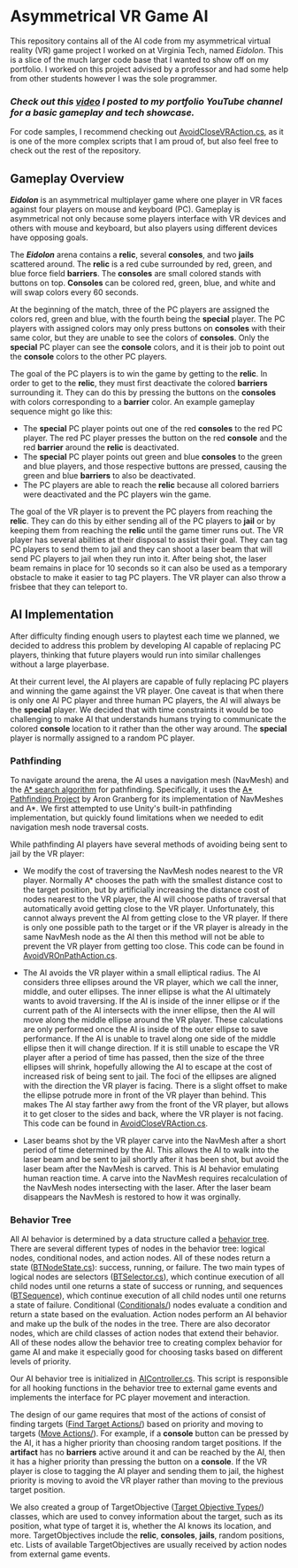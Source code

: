 # Asymmetrical VR Game AI
This repository contains all of the AI code from my asymmetrical virtual reality (VR) game project I worked on at Virginia Tech, named *Eidolon*. This is a slice of the much larger code base that I wanted to show off on my portfolio. I worked on this project advised by a professor and had some help from other students however I was the sole programmer.

### ***Check out this [video](https://youtu.be/dneIoCeTpTM?si=D8zD-7PSECiqe2Cy) I posted to my portfolio YouTube channel for a basic gameplay and tech showcase.***

For code samples, I recommend checking out [AvoidCloseVRAction.cs](/Src/Behaviors/Find%20Target%20Actions/AvoidCloseVRAction.cs), as it is one of the more complex scripts that I am proud of, but also feel free to check out the rest of the repository.

## Gameplay Overview
***Eidolon*** is an asymmetrical multiplayer game where one player in VR faces against four players on mouse and keyboard (PC). Gameplay is asymmetrical not only because some players interface with VR devices and others with mouse and keyboard, but also players using different devices have opposing goals.

The ***Eidolon*** arena contains a **relic**, several **consoles**, and two **jails** scattered around. The **relic** is a red cube surrounded by red, green, and blue force field **barriers**. The **consoles** are small colored stands with buttons on top. **Consoles** can be colored red, green, blue, and white and will swap colors every 60 seconds.

At the beginning of the match, three of the PC players are assigned the colors red, green and blue, with the fourth being the **special** player. The PC players with assigned colors may only press buttons on **consoles** with their same color, but they are unable to see the colors of **consoles**. Only the **special** PC player can see the **console** colors, and it is their job to point out the **console** colors to the other PC players. 

The goal of the PC players is to win the game by getting to the **relic**. In order to get to the **relic**, they must first deactivate the colored **barriers** surrounding it. They can do this by pressing the buttons on the **consoles** with colors corresponding to a **barrier** color. An example gameplay sequence might go like this:

- The **special** PC player points out one of the red **consoles** to the red PC player. The red PC player presses the button on the red **console** and the red **barrier** around the **relic** is deactivated. 
- The **special** PC player points out green and blue **consoles** to the green and blue players, and those respective buttons are pressed, causing the green and blue **barriers** to also be deactivated.
- The PC players are able to reach the **relic** because all colored barriers were deactivated and the PC players win the game.

The goal of the VR player is to prevent the PC players from reaching the **relic**. They can do this by either sending all of the PC players to **jail** or by keeping them from reaching the **relic** until the game timer runs out. The VR player has several abilities at their disposal to assist their goal. They can tag PC players to send them to jail and they can shoot a laser beam that will send PC players to jail when they run into it. After being shot, the laser beam remains in place for 10 seconds so it can also be used as a temporary obstacle to make it easier to tag PC players. The VR player can also throw a frisbee that they can teleport to.

## AI Implementation
After difficulty finding enough users to playtest each time we planned, we decided to address this problem by developing AI capable of replacing PC players, thinking that future players would run into similar challenges without a large playerbase.

At their current level, the AI players are capable of fully replacing PC players and winning the game against the VR player. One caveat is that when there is only one AI PC player and three human PC players, the AI will always be the **special** player. We decided that with time constraints it would be too challenging to make AI that understands humans trying to communicate the colored **console** location to it rather than the other way around. The **special** player is normally assigned to a random PC player. 

### Pathfinding
To navigate around the arena, the AI uses a navigation mesh (NavMesh) and the [A* search algorithm](https://en.wikipedia.org/wiki/A*_search_algorithm) for pathfinding. Specifically, it uses the [A* Pathfinding Project](https://arongranberg.com/) by Aron Granberg for its implementation of NavMeshes and A*. We first attempted to use Unity's built-in pathfinding implementation, but quickly found limitations when we needed to edit navigation mesh node traversal costs. 

While pathfinding AI players have several methods of avoiding being sent to jail by the VR player: 

- We modify the cost of traversing the NavMesh nodes nearest to the VR player. Normally A* chooses the path with the smallest distance cost to the target position, but by artificially increasing the distance cost of nodes nearest to the VR player, the AI will choose paths of traversal that automatically avoid getting close to the VR player. Unfortunately, this cannot always prevent the AI from getting close to the VR player. If there is only one possible path to the target or if the VR player is already in the same NavMesh node as the AI then this method will not be able to prevent the VR player from getting too close. This code can be found in [AvoidVROnPathAction.cs](/Src/Behaviors/AvoidVROnPathAction.cs).

- The AI avoids the VR player within a small elliptical radius. The AI considers three ellipses around the VR player, which we call the inner, middle, and outer ellipses. The inner ellipse is what the AI ultimately wants to avoid traversing. If the AI is inside of the inner ellipse or if the current path of the AI intersects with the inner ellipse, then the AI will move along the middle ellipse around the VR player. These calculations are only performed once the AI is inside of the outer ellipse to save performance. If the AI is unable to travel along one side of the middle ellipse then it will change direction. If it is still unable to escape the VR player after a period of time has passed, then the size of the three ellipses will shrink, hopefully allowing the AI to escape at the cost of increased risk of being sent to jail. The foci of the ellipses are aligned with the direction the VR player is facing. There is a slight offset to make the ellipse potrude more in front of the VR player than behind. This makes The AI stay farther awy from the front of the VR player, but allows it to get closer to the sides and back, where the VR player is not facing. This code can be found in [AvoidCloseVRAction.cs](/Src/Behaviors/Find%20Target%20Actions/AvoidCloseVRAction.cs).

- Laser beams shot by the VR player carve into the NavMesh after a short period of time determined by the AI. This allows the AI to walk into the laser beam and be sent to jail shortly after it has been shot, but avoid the laser beam after the NavMesh is carved. This is AI behavior emulating human reaction time. A carve into the NavMesh requires recalculation of the NavMesh nodes intersecting with the laser. After the laser beam disappears the NavMesh is restored to how it was orginally.

### Behavior Tree
All AI behavior is determined by a data structure called a [behavior tree](https://en.wikipedia.org/wiki/Behavior_tree_(artificial_intelligence,_robotics_and_control)). There are several different types of nodes in the behavior tree: logical nodes, conditional nodes, and action nodes. All of these nodes return a state ([BTNodeState.cs](/Src/BTNodeState.cs)): success, running, or failure. The two main types of logical nodes are selectors ([BTSelector.cs](/Src/BTSelector.cs)), which continue execution of all child nodes until one returns a state of success or running, and sequences ([BTSequence](/Src/BTSequence.cs)), which continue execution of all child nodes until one returns a state of failure. Conditional ([Conditionals/](/Src/Behaviors/Conditionals/)) nodes evaluate a condition and return a state based on the evaluation. Action nodes perform an AI behavior and make up the bulk of the nodes in the tree. There are also decorator nodes, which are child classes of action nodes that extend their behavior. All of these nodes allow the behavior tree to creating complex behavior for game AI and make it especially good for choosing tasks based on different levels of priority.

Our AI behavior tree is initialized in [AIController.cs](/Src/AIController.cs). This script is responsible for all hooking functions in the behavior tree to external game events and implements the interface for PC player movement and interaction.

The design of our game requires that most of the actions of consist of finding targets ([Find Target Actions/](/Src/Behaviors/Find%20Target%20Actions/)) based on priority and moving to targets ([Move Actions/](/Src/Behaviors/Move%20Actions/)). For example, if a **console** button can be pressed by the AI, it has a higher priority than choosing random target positions. If the **artifact** has no **barriers** active around it and can be reached by the AI, then it has a higher priority than pressing the button on a **console**. If the VR player is close to tagging the AI player and sending them to jail, the highest priority is moving to avoid the VR player rather than moving to the previous target position. 

We also created a group of TargetObjective ([Target Objective Types/](/Src/Behaviors/Target%20Objective%20Types/)) classes, which are used to convey information about the target, such as its position, what type of target it is, whether the AI knows its location, and more. TargetObjectives include the **relic**, **consoles**, **jails**, random positions, etc. Lists of available TargetObjectives are usually received by action nodes from external game events.